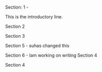 Section: 1 -


This is the introductory line.


Section 2

Section 3 

Section 5 - suhas changed this

Section 6 - Iam working on writing Section 4

Section 4

